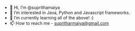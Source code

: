 - 👋 Hi, I’m @suprithamaiya
- 👀 I’m interested in Java, Python and Javascript frameworks.
- 🌱 I’m currently learning all of the above! :) 
- 📫 How to reach me - supritharmaiya@gmail.com

<!---
suprithamaiya/suprithamaiya is a ✨ special ✨ repository because its `README.md` (this file) appears on your GitHub profile.
You can click the Preview link to take a look at your changes.
--->
